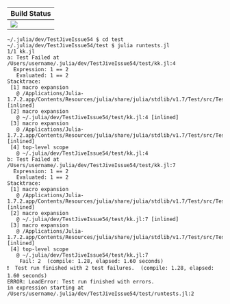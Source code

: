 |  **Build Status**                |
|:---------------------------------|
|  [![][actions-img]][actions-url] |

```
~/.julia/dev/TestJiveIssue54 $ cd test
~/.julia/dev/TestJiveIssue54/test $ julia runtests.jl
1/1 kk.jl
a: Test Failed at /Users/username/.julia/dev/TestJiveIssue54/test/kk.jl:4
  Expression: 1 == 2
   Evaluated: 1 == 2
Stacktrace:
 [1] macro expansion
   @ /Applications/Julia-1.7.2.app/Contents/Resources/julia/share/julia/stdlib/v1.7/Test/src/Test.jl:445 [inlined]
 [2] macro expansion
   @ ~/.julia/dev/TestJiveIssue54/test/kk.jl:4 [inlined]
 [3] macro expansion
   @ /Applications/Julia-1.7.2.app/Contents/Resources/julia/share/julia/stdlib/v1.7/Test/src/Test.jl:1283 [inlined]
 [4] top-level scope
   @ ~/.julia/dev/TestJiveIssue54/test/kk.jl:4
b: Test Failed at /Users/username/.julia/dev/TestJiveIssue54/test/kk.jl:7
  Expression: 1 == 2
   Evaluated: 1 == 2
Stacktrace:
 [1] macro expansion
   @ /Applications/Julia-1.7.2.app/Contents/Resources/julia/share/julia/stdlib/v1.7/Test/src/Test.jl:445 [inlined]
 [2] macro expansion
   @ ~/.julia/dev/TestJiveIssue54/test/kk.jl:7 [inlined]
 [3] macro expansion
   @ /Applications/Julia-1.7.2.app/Contents/Resources/julia/share/julia/stdlib/v1.7/Test/src/Test.jl:1283 [inlined]
 [4] top-level scope
   @ ~/.julia/dev/TestJiveIssue54/test/kk.jl:7
    Fail: 2  (compile: 1.28, elapsed: 1.60 seconds)
❗️  Test run finished with 2 test failures.  (compile: 1.28, elapsed: 1.60 seconds)
ERROR: LoadError: Test run finished with errors.
in expression starting at /Users/username/.julia/dev/TestJiveIssue54/test/runtests.jl:2
```

[actions-img]: https://github.com/wookay/TestJiveIssue54.jl/workflows/CI/badge.svg
[actions-url]: https://github.com/wookay/TestJiveIssue54.jl/actions
